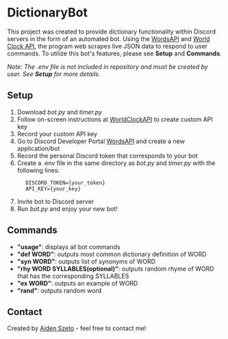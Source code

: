 # DictionaryBot
This project was created to provide dictionary functionality within Discord servers in the form of an automated bot. Using the [WordsAPI](https://www.wordsapi.com/) and [World Clock API](http://worldclockapi.com/), the program web scrapes live JSON data to respond to user commands. To utilize this bot's features, please see **Setup** and **Commands**.

*Note: The .env file is not included in repository and must be created by user. See **Setup** for more details.*
## Setup
1. Download *bot.py* and *timer.py*
2. Follow on-screen instructions at [WorldClockAPI](http://worldclockapi.com/) to create custom API key
3. Record your custom API key
4. Go to Discord Developer Portal [WordsAPI](https://discord.com/developers/applications) and create a new application/bot
5. Record the personal Discord token that corresponds to your bot
6. Create a .env file in the same directory as *bot.py* and *timer.py* with the following lines: 
```
      DISCORD_TOKEN={your_token}
      API_KEY={your_key}
```      
7. Invite bot to Discord server
8. Run *bot.py* and enjoy your new bot!
## Commands
- **"usage"**: displays all bot commands 
- **"def WORD"**: outputs most common dictionary definition of WORD
- **"syn WORD"**: outputs list of synonyms of WORD
- **"rhy WORD SYLLABLES(optional)"**: outputs random rhyme of WORD that has the corresponding SYLLABLES
- **"ex WORD"**: outputs an example of WORD
- **"rand"**: outputs random word
## Contact
Created by [Aiden Szeto](https://www.linkedin.com/in/aidenszeto/) - feel free to contact me!
